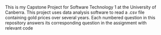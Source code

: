 This is my Capstone Project for Software Technology 1 at the University of Canberra.
This project uses data analysis software to read a .csv file containing gold prices over several years.
Each numbered question in this repository answers its corresponding question in the assignment with relevant code

